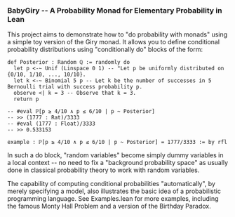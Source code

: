 ### BabyGiry -- A Probability Monad for Elementary Probability in Lean

This project aims to demonstrate how to "do probability with monads" using a simple toy version of the Giry monad. It allows you to define conditional probability distributions using "conditionally do" blocks of the form:

```lean
def Posterior : Random ℚ := randomly do
  let p <-~ Unif (Linspace 0 1) -- "Let p be uniformly distributed on {0/10, 1/10, ..., 10/10}.
  let k <-~ Binomial 5 p -- Let k be the number of successes in 5 Bernoulli trial with success probability p.
  observe <| k = 3 -- Observe that k = 3.
  return p

-- #eval ℙ[p ≥ 4/10 ∧ p ≤ 6/10 | p ~ Posterior]
-- >> (1777 : Rat)/3333
-- #eval (1777 : Float)/3333
-- >> 0.533153

example : ℙ[p ≥ 4/10 ∧ p ≤ 6/10 | p ~ Posterior] = 1777/3333 := by rfl
```

In such a do block, "random variables" become simply dummy variables in a local context -- no need to fix a "background probability space" as usually done in classical probability theory to work with random variables. 

The capability of computing conditional probabilities "automatically", by merely specifying a model, also illustrates the basic idea of a probabilistic programming language.
See Examples.lean for more examples, including the famous Monty Hall Problem and a version of the Birthday Paradox.
